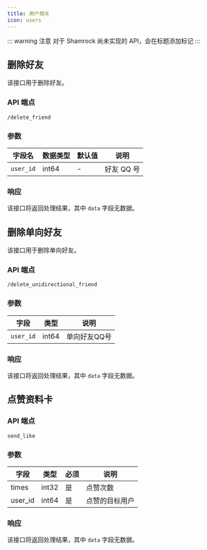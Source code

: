 ```yaml
---
title: 用户相关
icon: users
---
```


::: warning 注意
对于 Shamrock 尚未实现的 API，会在标题添加标记 <Badge text="未实现" type="danger" vertical="baseline" />
:::

## 删除好友 <Badge text="未实现" type="danger" />

该接口用于删除好友。

### API 端点

`/delete_friend`

### 参数

| 字段名    | 数据类型 | 默认值 | 说明       |
| --------- | -------- | ------ | ---------- |
| `user_id` | int64    | -      | 好友 QQ 号 |

### 响应

该接口将返回处理结果，其中 `data` 字段无数据。

## 删除单向好友 <Badge text="未实现" type="danger" />

该接口用于删除单向好友。

### API 端点

`/delete_unidirectional_friend`

### 参数

| 字段      | 类型  | 说明         |
| --------- | ----- | ------------ |
| `user_id` | int64 | 单向好友QQ号 |

### 响应

该接口将返回处理结果，其中 `data` 字段无数据。


## 点赞资料卡

### API 端点

`send_like`

### 参数

| 字段 | 类型   | 必须 | 说明   |
| ---- | ------ | ---- | ------ |
| times | int32 | 是 | 点赞次数 |
| user_id | int64 | 是 | 点赞的目标用户 |

### 响应

该接口将返回处理结果，其中 `data` 字段无数据。
